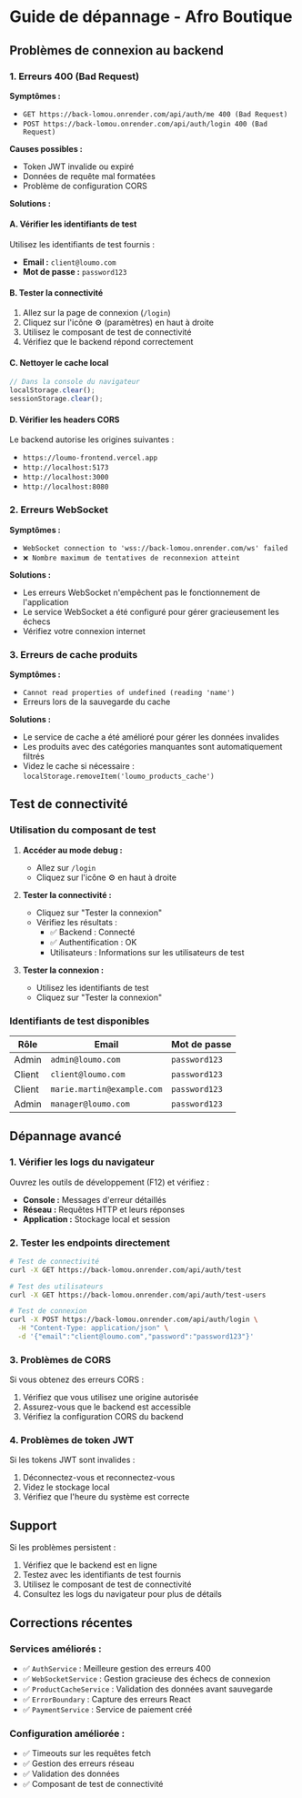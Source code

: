# Guide de dépannage - Afro Boutique

## Problèmes de connexion au backend

### 1. Erreurs 400 (Bad Request)

**Symptômes :**
- `GET https://back-lomou.onrender.com/api/auth/me 400 (Bad Request)`
- `POST https://back-lomou.onrender.com/api/auth/login 400 (Bad Request)`

**Causes possibles :**
- Token JWT invalide ou expiré
- Données de requête mal formatées
- Problème de configuration CORS

**Solutions :**

#### A. Vérifier les identifiants de test
Utilisez les identifiants de test fournis :
- **Email :** `client@loumo.com`
- **Mot de passe :** `password123`

#### B. Tester la connectivité
1. Allez sur la page de connexion (`/login`)
2. Cliquez sur l'icône ⚙️ (paramètres) en haut à droite
3. Utilisez le composant de test de connectivité
4. Vérifiez que le backend répond correctement

#### C. Nettoyer le cache local
```javascript
// Dans la console du navigateur
localStorage.clear();
sessionStorage.clear();
```

#### D. Vérifier les headers CORS
Le backend autorise les origines suivantes :
- `https://loumo-frontend.vercel.app`
- `http://localhost:5173`
- `http://localhost:3000`
- `http://localhost:8080`

### 2. Erreurs WebSocket

**Symptômes :**
- `WebSocket connection to 'wss://back-lomou.onrender.com/ws' failed`
- `❌ Nombre maximum de tentatives de reconnexion atteint`

**Solutions :**
- Les erreurs WebSocket n'empêchent pas le fonctionnement de l'application
- Le service WebSocket a été configuré pour gérer gracieusement les échecs
- Vérifiez votre connexion internet

### 3. Erreurs de cache produits

**Symptômes :**
- `Cannot read properties of undefined (reading 'name')`
- Erreurs lors de la sauvegarde du cache

**Solutions :**
- Le service de cache a été amélioré pour gérer les données invalides
- Les produits avec des catégories manquantes sont automatiquement filtrés
- Videz le cache si nécessaire : `localStorage.removeItem('loumo_products_cache')`

## Test de connectivité

### Utilisation du composant de test

1. **Accéder au mode debug :**
   - Allez sur `/login`
   - Cliquez sur l'icône ⚙️ en haut à droite

2. **Tester la connectivité :**
   - Cliquez sur "Tester la connexion"
   - Vérifiez les résultats :
     - ✅ Backend : Connecté
     - ✅ Authentification : OK
     - Utilisateurs : Informations sur les utilisateurs de test

3. **Tester la connexion :**
   - Utilisez les identifiants de test
   - Cliquez sur "Tester la connexion"

### Identifiants de test disponibles

| Rôle | Email | Mot de passe |
|------|-------|--------------|
| Admin | `admin@loumo.com` | `password123` |
| Client | `client@loumo.com` | `password123` |
| Client | `marie.martin@example.com` | `password123` |
| Admin | `manager@loumo.com` | `password123` |

## Dépannage avancé

### 1. Vérifier les logs du navigateur

Ouvrez les outils de développement (F12) et vérifiez :
- **Console :** Messages d'erreur détaillés
- **Réseau :** Requêtes HTTP et leurs réponses
- **Application :** Stockage local et session

### 2. Tester les endpoints directement

```bash
# Test de connectivité
curl -X GET https://back-lomou.onrender.com/api/auth/test

# Test des utilisateurs
curl -X GET https://back-lomou.onrender.com/api/auth/test-users

# Test de connexion
curl -X POST https://back-lomou.onrender.com/api/auth/login \
  -H "Content-Type: application/json" \
  -d '{"email":"client@loumo.com","password":"password123"}'
```

### 3. Problèmes de CORS

Si vous obtenez des erreurs CORS :
1. Vérifiez que vous utilisez une origine autorisée
2. Assurez-vous que le backend est accessible
3. Vérifiez la configuration CORS du backend

### 4. Problèmes de token JWT

Si les tokens JWT sont invalides :
1. Déconnectez-vous et reconnectez-vous
2. Videz le stockage local
3. Vérifiez que l'heure du système est correcte

## Support

Si les problèmes persistent :
1. Vérifiez que le backend est en ligne
2. Testez avec les identifiants de test fournis
3. Utilisez le composant de test de connectivité
4. Consultez les logs du navigateur pour plus de détails

## Corrections récentes

### Services améliorés :
- ✅ `AuthService` : Meilleure gestion des erreurs 400
- ✅ `WebSocketService` : Gestion gracieuse des échecs de connexion
- ✅ `ProductCacheService` : Validation des données avant sauvegarde
- ✅ `ErrorBoundary` : Capture des erreurs React
- ✅ `PaymentService` : Service de paiement créé

### Configuration améliorée :
- ✅ Timeouts sur les requêtes fetch
- ✅ Gestion des erreurs réseau
- ✅ Validation des données
- ✅ Composant de test de connectivité 